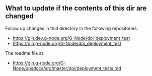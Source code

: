 ## What to update if the contents of this dir are changed

Follow up changes in thid directory in the following repositories:

- https://gin.dev.g-node.org/G-Node/doi_deployment_test
- https://gin.g-node.org/G-Node/doi_deployment_test

The readme file at
- https://gin.g-node.org/G-Node/opsdocs/src/master/doi/deployment_tests.md
